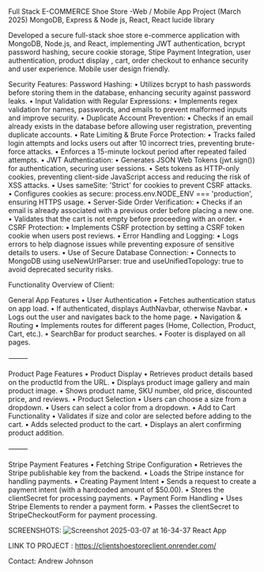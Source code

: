 Full Stack E-COMMERCE Shoe Store 
-Web / Mobile App Project (March 2025) MongoDB, Express & Node js, React, React lucide library 

Developed a secure full-stack shoe store e-commerce application with MongoDB, Node.js, and React, implementing JWT authentication, bcrypt password hashing, 
secure cookie storage, Stipe Payment Integration, user authentication, product display , cart, order checkout to enhance security and user experience. 
Mobile user design friendly.



Security Features:
	Password Hashing:
	•	Utilizes bcrypt to hash passwords before storing them in the database, enhancing security against password leaks.
	•	Input Validation with Regular Expressions:
	•	Implements regex validation for names, passwords, and emails to prevent malformed inputs and improve security.
	•	Duplicate Account Prevention:
	•	Checks if an email already exists in the database before allowing user registration, preventing duplicate accounts.
	•	Rate Limiting & Brute Force Protection:
	•	Tracks failed login attempts and locks users out after 10 incorrect tries, preventing brute-force attacks.
	•	Enforces a 15-minute lockout period after repeated failed attempts.
	•	JWT Authentication:
	•	Generates JSON Web Tokens (jwt.sign()) for authentication, securing user sessions.
	•	Sets tokens as HTTP-only cookies, preventing client-side JavaScript access and reducing the risk of XSS attacks.
	•	Uses sameSite: 'Strict' for cookies to prevent CSRF attacks.
	•	Configures cookies as secure: process.env.NODE_ENV === 'production', ensuring HTTPS usage.
	•	Server-Side Order Verification:
	•	Checks if an email is already associated with a previous order before placing a new one.
	•	Validates that the cart is not empty before proceeding with an order.
	•	CSRF Protection:
	•	Implements CSRF protection by setting a CSRF token cookie when users post reviews.
	•	Error Handling and Logging:
	•	Logs errors to help diagnose issues while preventing exposure of sensitive details to users.
	•	Use of Secure Database Connection:
	•	Connects to MongoDB using useNewUrlParser: true and useUnifiedTopology: true to avoid deprecated security risks.





Functionality Overview of Client:

General App Features
	•	User Authentication
	•	Fetches authentication status on app load.
	•	If authenticated, displays AuthNavbar, otherwise Navbar.
	•	Logs out the user and navigates back to the home page.
	•	Navigation & Routing
	•	Implements routes for different pages (Home, Collection, Product, Cart, etc.).
	•	SearchBar for product searches.
	•	Footer is displayed on all pages.

⸻

Product Page Features
	•	Product Display
	•	Retrieves product details based on the productId from the URL.
	•	Displays product image gallery and main product image.
	•	Shows product name, SKU number, old price, discounted price, and reviews.
	•	Product Selection
	•	Users can choose a size from a dropdown.
	•	Users can select a color from a dropdown.
	•	Add to Cart Functionality
	•	Validates if size and color are selected before adding to the cart.
	•	Adds selected product to the cart.
	•	Displays an alert confirming product addition.

⸻

Stripe Payment Features
	•	Fetching Stripe Configuration
	•	Retrieves the Stripe publishable key from the backend.
	•	Loads the Stripe instance for handling payments.
	•	Creating Payment Intent
	•	Sends a request to create a payment intent (with a hardcoded amount of $50.00).
	•	Stores the clientSecret for processing payments.
	•	Payment Form Handling
	•	Uses Stripe Elements to render a payment form.
	•	Passes the clientSecret to StripeCheckoutForm for payment processing.




 SCREENSHOTS:
 ![Screenshot 2025-03-07 at 16-34-37 React App](https://github.com/user-attachments/assets/4a652a69-05ee-4073-814e-9bb45fbc38f4)





LINK TO PROJECT : 
https://clientshoestoreclient.onrender.com/




Contact:
Andrew Johnson
 
